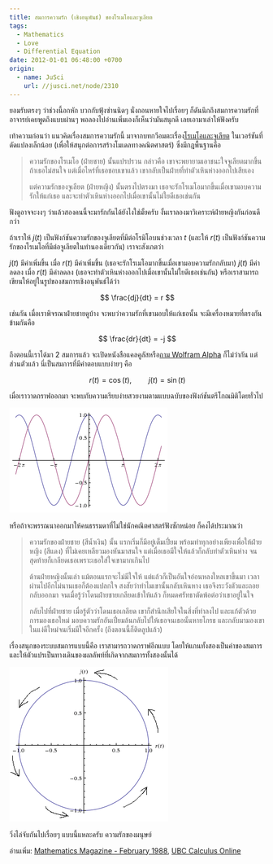 ```yaml
---
title: สมการความรัก (เชิงอนุพันธ์) ของโรเมโอและจูเลียต
tags:
  - Mathematics
  - Love
  - Differential Equation
date: 2012-01-01 06:48:00 +0700
origin:
  - name: JuSci
    url: //jusci.net/node/2310
---
```


ยอมรับตรงๆ ว่าช่วงนี้อกหัก บวกกับฟุ้งซ่านนิดๆ นั่งถอนหายใจไปเรื่อยๆ ก็ดันนึกถึงสมการความรักที่อาจารย์เคยพูดถึงแบบผ่านๆ พอลองไปอ่านเพิ่มเองก็เห็นว่ามันสนุกดี เลยเอามาเล่าให้ฟังครับ

เท้าความก่อนว่า แนวคิดเรื่องสมการความรักนี้ มาจากบทกวีอมตะเรื่อง[โรเมโอและจูเลียต][romeo and juliet] ในเวอร์ชันที่ดัดแปลงเล็กน้อย (เพื่อให้สนุกต่อการสร้างโมเดลทางคณิตศาสตร์) ซึ่งมีกฎพื้นฐานคือ

> ความรักของโรเมโอ (ฝ่ายชาย) นั้นแปรปรวน กล่าวคือ เขาจะพยายามเอาชนะใจจูเลียตมากขึ้นถ้าเธอไม่สนใจ แต่เมื่อไหร่ที่เธอชอบเขาแล้ว เขากลับเป็นฝ่ายที่ทำตัวเหินห่างออกไปเสียเอง
>
> แต่ความรักของจูเลียต (ฝ่ายหญิง) นั้นตรงไปตรงมา เธอจะรักโรเมโอมากขึ้นเมื่อเขามอบความรักให้แก่เธอ และจะทำตัวเหินห่างออกไปเมื่อเขานั้นไม่ใยดีเธอเช่นกัน

ฟังดูอาจจะงงๆ ว่าแล้วสองคนนี้จะมารักกันได้ยังไงใช่มั้ยครับ งั้นเราลองมาวิเคราะห์ฝ่ายหญิงกันก่อนดีกว่า

ถ้าเราให้ $j(t)$ เป็นฟังก์ชันความรักของจูเลียตที่มีต่อโรมิโอบนช่วงเวลา $t$ (และให้ $r(t)$ เป็นฟังก์ชันความรักของโรเมโอที่มีต่อจูเลียตในทำนองเดียวกัน) เราจะสังเกตว่า

$j(t)$ มีค่าเพิ่มขึ้น เมื่อ $r(t)$ มีค่าเพิ่มขึ้น (เธอจะรักโรเมโอมากขึ้นเมื่อเขามอบความรักกลับมา) $j(t)$ มีค่าลดลง เมื่อ $r(t)$ มีค่าลดลง (เธอจะทำตัวเหินห่างออกไปเมื่อเขานั้นไม่ใยดีเธอเช่นกัน) หรือเราสามารถเขียนให้อยู่ในรูปของสมการเชิงอนุพันธ์ได้ว่า

$$
\frac{dj}{dt} = r
$$

เช่นกัน เมื่อเราพิจรณาฝ่ายชายดูบ้าง จะพบว่าความรักที่เขามอบให้แก่เธอนั้น จะมีเครื่องหมายที่ตรงกันข้ามกันคือ

$$
\frac{dr}{dt} = -j
$$

ถึงตอนนี้เราได้มา 2 สมการแล้ว จะเปิดหนังสือแคลคูลัสหรือ[ถาม Wolfram Alpha][wolfram alpha solve] ก็ไม่ว่ากัน แต่ส่วนตัวแล้ว นี่เป็นสมการที่มีคำตอบแบบง่ายๆ คือ

$$
r(t) = \cos(t), \quad\quad j(t) = \sin(t)
$$

เมื่อเราวาดกราฟออกมา จะพบกับความเรียบง่ายสวยงามตามแบบฉบับของฟังก์ชันตรีโกณมิติโดยทั่วไป

![](/images/math/romeo_juliet_plot.png)

หรือถ้าจะพรรณนาออกมาให้คนธรรมดาที่ไม่ใช่นักคณิตศาสตร์ฟังซักหน่อย ก็คงได้ประมาณว่า

> ความรักของฝ่ายชาย (สีน้ำเงิน) นั้น แรกเริ่มก็มีอยู่เต็มเปี่ยม พร้อมทำทุกอย่างเพียงเพื่อให้ฝ่ายหญิง (สีแดง) ที่ไม่เคยเหลียวมองหันมาสนใจ แต่เมื่อเธอมีใจให้แล้วก็กลับทำตัวเหินห่าง จนสุดท้ายก็เกลียดเธอเพราะเธอใส่ใจเขามากเกินไป
>
> ด้านฝ่ายหญิงนั้นเล่า แม้ตอนแรกจะไม่มีใจให้ แต่แล้วก็เป็นอันใจอ่อนหลงใหลเขาขึ้นมา เวลาผ่านไปอีกไม่นานเธอก็ต้องแปลกใจ สงสัยว่าทำไมเขานั้นกลับเหินหาง เธอจึงระวังตัวและถอยกลับออกมา จนเมื่อรู้ว่าโดนฝ่ายชายเกลียดเข้าให้แล้ว ก็หมดศรัทธาตัดพ้อต่อว่าเขาอยู่ในใจ
>
> กลับไปที่ฝ่ายชาย เมื่อรู้ตัวว่าโดนเธอเกลียด เขาก็สำนึกเสียใจในสิ่งที่ทำลงไป และแก้ตัวด้วยการมองเธอใหม่ มอบความรักอันเปี่ยมล้นกลับไปให้เธอจนเธอนั้นหายโกรธ และกลับมามองเขาในแง่ดีใหม่จนเริ่มมีใจอีกครั้ง (ถึงตอนนี้ก็ติดลูปแล้ว)

เรื่องสนุกของระบบสมการแบบนี้คือ เราสามารถวาดกราฟอีกแบบ โดยให้แกนทั้งสองเป็นค่าของสมการ และให้ตัวแปรเป็นทางเดินของผลลัพท์ที่เกิดจากสมการทั้งสองนั้นได้

![](/images/math/romeo_juliet_path.png)

วิ่งไล่จับกันไปเรื่อยๆ แบบนี้แหละครับ ความรักของมนุษย์

อ่านเพิ่ม: [Mathematics Magazine - February 1988][math magazine feb 1988], [UBC Calculus Online][ubc calculus]


[romeo and juliet]: //en.wikipedia.org/wiki/Romeo_and_Juliet
[wolfram alpha solve]: //www.wolframalpha.com/input/?i=solve+dj%2Fdt+%3D+r,+dr%2Fdt+%3D+-j
[math magazine feb 1988]: //ai.stanford.edu/~rajatr/articles/SS_love_dEq.pdf
[ubc calculus]: //ugrad.math.ubc.ca/coursedoc/math100/notes/trig/love.html
